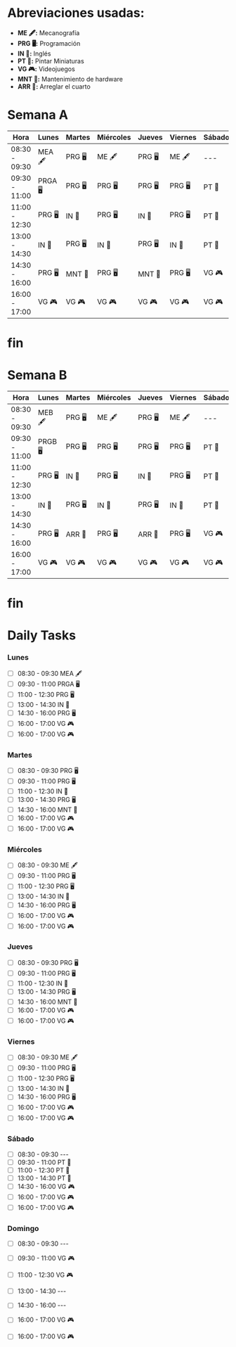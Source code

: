 # Abreviaciones usadas:

- **ME 🖋:** Mecanografía
- **PRG 🖥️:** Programación
- **IN 📘:** Inglés
- **PT 🎨:** Pintar Miniaturas
- **VG 🎮:** Videojuegos
- **MNT 🔧:** Mantenimiento de hardware
- **ARR 🔧:** Arreglar el cuarto

# Semana A  
  
| Hora          | Lunes    | Martes  | Miércoles | Jueves  | Viernes | Sábado | Domingo |  
|---------------|----------|---------|-----------|---------|---------|--------|---------|  
| 08:30 - 09:30 | MEA 🖋   | PRG 🖥️ | ME 🖋     | PRG 🖥️ | ME 🖋   | ---    | ---     |  
| 09:30 - 11:00 | PRGA 🖥️ | PRG 🖥️ | PRG 🖥️   | PRG 🖥️ | PRG 🖥️ | PT 🎨  | VG 🎮   |  
| 11:00 - 12:30 | PRG 🖥️  | IN 📘   | PRG 🖥️   | IN 📘   | PRG 🖥️ | PT 🎨  | VG 🎮   |  
| 13:00 - 14:30 | IN 📘    | PRG 🖥️ | IN 📘     | PRG 🖥️ | IN 📘   | PT 🎨  | ---     |  
| 14:30 - 16:00 | PRG 🖥️  | MNT 🔧  | PRG 🖥️   | MNT 🔧  | PRG 🖥️ | VG 🎮  | ---     |  
| 16:00 - 17:00 | VG 🎮    | VG 🎮   | VG 🎮     | VG 🎮   | VG 🎮   | VG 🎮  | VG 🎮   |  
  
# fin  
  
# Semana B  
  
| Hora          | Lunes    | Martes  | Miércoles | Jueves  | Viernes | Sábado | Domingo |  
|---------------|----------|---------|-----------|---------|---------|--------|---------|  
| 08:30 - 09:30 | MEB 🖋   | PRG 🖥️ | ME 🖋     | PRG 🖥️ | ME 🖋   | ---    | ---     |  
| 09:30 - 11:00 | PRGB 🖥️ | PRG 🖥️ | PRG 🖥️   | PRG 🖥️ | PRG 🖥️ | PT 🎨  | VG 🎮   |  
| 11:00 - 12:30 | PRG 🖥️  | IN 📘   | PRG 🖥️   | IN 📘   | PRG 🖥️ | PT 🎨  | VG 🎮   |  
| 13:00 - 14:30 | IN 📘    | PRG 🖥️ | IN 📘     | PRG 🖥️ | IN 📘   | PT 🎨  | ---     |  
| 14:30 - 16:00 | PRG 🖥️  | ARR 🔧  | PRG 🖥️   | ARR 🔧  | PRG 🖥️ | VG 🎮  | ---     |  
| 16:00 - 17:00 | VG 🎮    | VG 🎮   | VG 🎮     | VG 🎮   | VG 🎮   | VG 🎮  | VG 🎮   |  
  
# fin

# Daily Tasks
### Lunes

- [ ] 08:30 - 09:30 MEA 🖋
- [ ] 09:30 - 11:00 PRGA 🖥️
- [ ] 11:00 - 12:30 PRG 🖥️
- [ ] 13:00 - 14:30 IN 📘
- [ ] 14:30 - 16:00 PRG 🖥️
- [ ] 16:00 - 17:00 VG 🎮
- [ ] 16:00 - 17:00 VG 🎮

### Martes

- [ ] 08:30 - 09:30 PRG 🖥️
- [ ] 09:30 - 11:00 PRG 🖥️
- [ ] 11:00 - 12:30 IN 📘
- [ ] 13:00 - 14:30 PRG 🖥️
- [ ] 14:30 - 16:00 MNT 🔧
- [ ] 16:00 - 17:00 VG 🎮
- [ ] 16:00 - 17:00 VG 🎮

### Miércoles

- [ ] 08:30 - 09:30 ME 🖋
- [ ] 09:30 - 11:00 PRG 🖥️
- [ ] 11:00 - 12:30 PRG 🖥️
- [ ] 13:00 - 14:30 IN 📘
- [ ] 14:30 - 16:00 PRG 🖥️
- [ ] 16:00 - 17:00 VG 🎮
- [ ] 16:00 - 17:00 VG 🎮

### Jueves

- [ ] 08:30 - 09:30 PRG 🖥️
- [ ] 09:30 - 11:00 PRG 🖥️
- [ ] 11:00 - 12:30 IN 📘
- [ ] 13:00 - 14:30 PRG 🖥️
- [ ] 14:30 - 16:00 MNT 🔧
- [ ] 16:00 - 17:00 VG 🎮
- [ ] 16:00 - 17:00 VG 🎮

### Viernes

- [ ] 08:30 - 09:30 ME 🖋
- [ ] 09:30 - 11:00 PRG 🖥️
- [ ] 11:00 - 12:30 PRG 🖥️
- [ ] 13:00 - 14:30 IN 📘
- [ ] 14:30 - 16:00 PRG 🖥️
- [ ] 16:00 - 17:00 VG 🎮
- [ ] 16:00 - 17:00 VG 🎮

### Sábado

- [ ] 08:30 - 09:30 ---
- [ ] 09:30 - 11:00 PT 🎨
- [ ] 11:00 - 12:30 PT 🎨
- [ ] 13:00 - 14:30 PT 🎨
- [ ] 14:30 - 16:00 VG 🎮
- [ ] 16:00 - 17:00 VG 🎮
- [ ] 16:00 - 17:00 VG 🎮

### Domingo

- [ ] 08:30 - 09:30 ---
- [ ] 09:30 - 11:00 VG 🎮
- [ ] 11:00 - 12:30 VG 🎮
- [ ] 13:00 - 14:30 ---
- [ ] 14:30 - 16:00 ---
- [ ] 16:00 - 17:00 VG 🎮
- [ ] 16:00 - 17:00 VG 🎮


